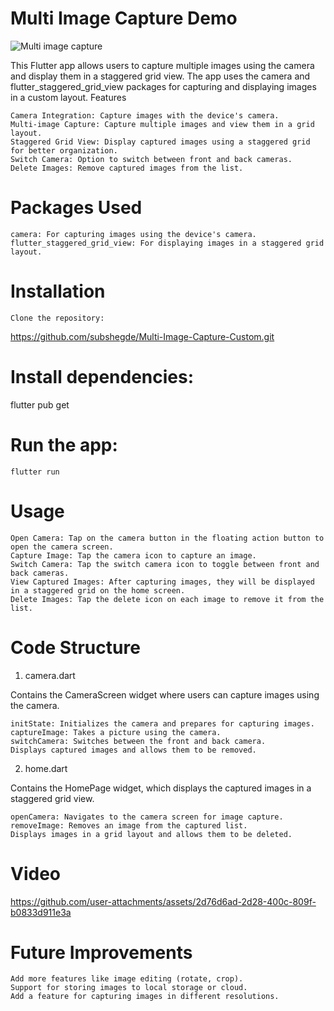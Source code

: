 # Multi Image Capture Demo

![Multi image capture](https://github.com/user-attachments/assets/da8415a5-414e-46a9-be53-75c744182335)


This Flutter app allows users to capture multiple images using the camera and display them in a staggered grid view. The app uses the camera and flutter_staggered_grid_view packages for capturing and displaying images in a custom layout.
Features

    Camera Integration: Capture images with the device's camera.
    Multi-image Capture: Capture multiple images and view them in a grid layout.
    Staggered Grid View: Display captured images using a staggered grid for better organization.
    Switch Camera: Option to switch between front and back cameras.
    Delete Images: Remove captured images from the list.

# Packages Used

    camera: For capturing images using the device's camera.
    flutter_staggered_grid_view: For displaying images in a staggered grid layout.

# Installation

    Clone the repository:

https://github.com/subshegde/Multi-Image-Capture-Custom.git

# Install dependencies:

flutter pub get

# Run the app:

    flutter run

# Usage

    Open Camera: Tap on the camera button in the floating action button to open the camera screen.
    Capture Image: Tap the camera icon to capture an image.
    Switch Camera: Tap the switch camera icon to toggle between front and back cameras.
    View Captured Images: After capturing images, they will be displayed in a staggered grid on the home screen.
    Delete Images: Tap the delete icon on each image to remove it from the list.

# Code Structure
1. camera.dart

Contains the CameraScreen widget where users can capture images using the camera.

    initState: Initializes the camera and prepares for capturing images.
    captureImage: Takes a picture using the camera.
    switchCamera: Switches between the front and back camera.
    Displays captured images and allows them to be removed.

2. home.dart

Contains the HomePage widget, which displays the captured images in a staggered grid view.

    openCamera: Navigates to the camera screen for image capture.
    removeImage: Removes an image from the captured list.
    Displays images in a grid layout and allows them to be deleted.

# Video

https://github.com/user-attachments/assets/2d76d6ad-2d28-400c-809f-b0833d911e3a

# Future Improvements

    Add more features like image editing (rotate, crop).
    Support for storing images to local storage or cloud.
    Add a feature for capturing images in different resolutions.
